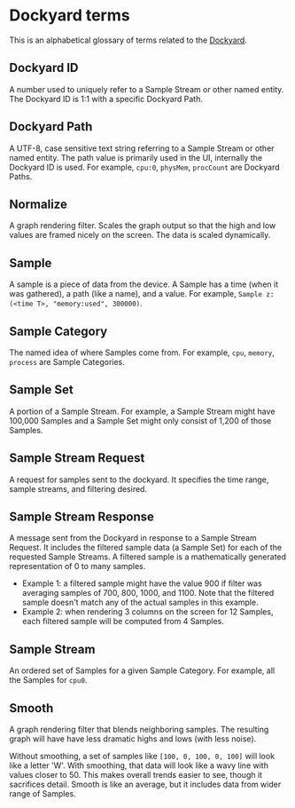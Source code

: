 # Dockyard terms

This is an alphabetical glossary of terms related to the
[Dockyard](./README.md).

## Dockyard ID

A number used to uniquely refer to a Sample Stream or other named entity. The
Dockyard ID is 1:1 with a specific Dockyard Path.

## Dockyard Path

A UTF-8, case sensitive text string referring to a Sample Stream or other named
entity. The path value is primarily used in the UI, internally the Dockyard ID
is used. For example, `cpu:0`, `physMem`, `procCount` are Dockyard Paths.

## Normalize

A graph rendering filter. Scales the graph output so that the high and low
values are framed nicely on the screen. The data is scaled dynamically.

## Sample

A sample is a piece of data from the device. A Sample has a time (when it was
gathered), a path (like a name), and a value. For example, `Sample z: (<time T>,
"memory:used", 300000)`.

## Sample Category

The named idea of where Samples come from. For example, `cpu`, `memory`,
`process` are Sample Categories.

## Sample Set

A portion of a Sample Stream. For example, a Sample Stream might have 100,000
Samples and a Sample Set might only consist of 1,200 of those Samples.

## Sample Stream Request

A request for samples sent to the dockyard. It specifies the time range, sample
streams, and filtering desired.

## Sample Stream Response

A message sent from the Dockyard in response to a Sample Stream Request. It
includes the filtered sample data (a Sample Set) for each of the requested
Sample Streams. A filtered sample is a mathematically generated representation
of 0 to many samples.

-   Example 1: a filtered sample might have the value 900 if filter was
    averaging samples of 700, 800, 1000, and 1100. Note that the filtered sample
    doesn't match any of the actual samples in this example.
-   Example 2: when rendering 3 columns on the screen for 12 Samples, each
    filtered sample will be computed from 4 Samples.

## Sample Stream

An ordered set of Samples for a given Sample Category. For example, all the
Samples for `cpu0`.

## Smooth

A graph rendering filter that blends neighboring samples. The resulting graph
will have have less dramatic highs and lows (with less noise).

Without smoothing, a set of samples like `[100, 0, 100, 0, 100]` will look like
a letter 'W'. With smoothing, that data will look like a wavy line with values
closer to 50. This makes overall trends easier to see, though it sacrifices
detail. Smooth is like an average, but it includes data from wider range of
Samples.
